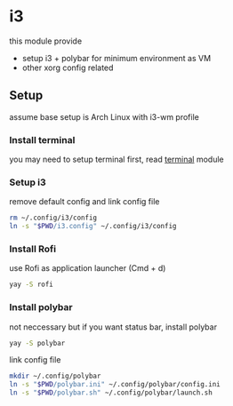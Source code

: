 # i3
this module provide
- setup i3 + polybar for minimum environment as VM
- other xorg config related

## Setup
assume base setup is Arch Linux with i3-wm profile

### Install terminal
you may need to setup terminal first, read [terminal](../terminal/README.md) module

### Setup i3
remove default config and link config file
``` sh
rm ~/.config/i3/config
ln -s "$PWD/i3.config" ~/.config/i3/config
```

### Install Rofi
use Rofi as application launcher (Cmd + d)
``` sh
yay -S rofi
```

### Install polybar
not neccessary but if you want status bar, install polybar
``` sh
yay -S polybar
```

link config file
``` sh
mkdir ~/.config/polybar
ln -s "$PWD/polybar.ini" ~/.config/polybar/config.ini
ln -s "$PWD/polybar.sh" ~/.config/polybar/launch.sh
```



